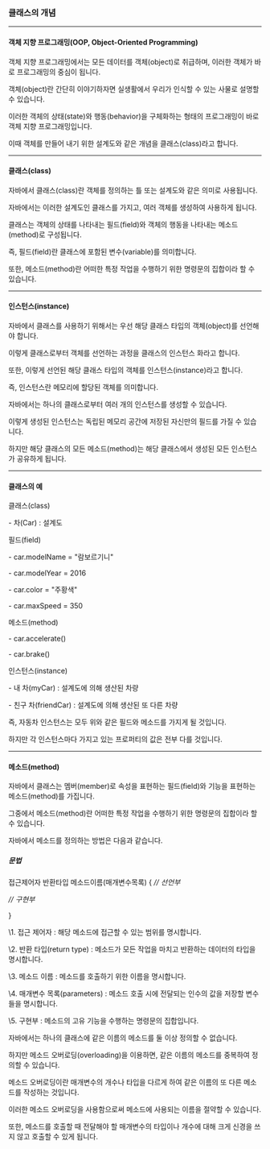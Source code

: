 ### 클래스의 개념

------

#### 객체 지향 프로그래밍(OOP, Object-Oriented Programming)

객체 지향 프로그래밍에서는 모든 데이터를 객체(object)로 취급하며, 이러한 객체가 바로 프로그래밍의 중심이 됩니다.

 

객체(object)란 간단히 이야기하자면 실생활에서 우리가 인식할 수 있는 사물로 설명할 수 있습니다.

이러한 객체의 상태(state)와 행동(behavior)을 구체화하는 형태의 프로그래밍이 바로 객체 지향 프로그래밍입니다.

이때 객체를 만들어 내기 위한 설계도와 같은 개념을 클래스(class)라고 합니다.

------

#### 클래스(class)

자바에서 클래스(class)란 객체를 정의하는 틀 또는 설계도와 같은 의미로 사용됩니다.

자바에서는 이러한 설계도인 클래스를 가지고, 여러 객체를 생성하여 사용하게 됩니다.

 

클래스는 객체의 상태를 나타내는 필드(field)와 객체의 행동을 나타내는 메소드(method)로 구성됩니다.

즉, 필드(field)란 클래스에 포함된 변수(variable)를 의미합니다.

또한, 메소드(method)란 어떠한 특정 작업을 수행하기 위한 명령문의 집합이라 할 수 있습니다.

------

#### 인스턴스(instance)

자바에서 클래스를 사용하기 위해서는 우선 해당 클래스 타입의 객체(object)를 선언해야 합니다.

이렇게 클래스로부터 객체를 선언하는 과정을 클래스의 인스턴스 화라고 합니다.

또한, 이렇게 선언된 해당 클래스 타입의 객체를 인스턴스(instance)라고 합니다.

즉, 인스턴스란 메모리에 할당된 객체를 의미합니다.

 

자바에서는 하나의 클래스로부터 여러 개의 인스턴스를 생성할 수 있습니다.

이렇게 생성된 인스턴스는 독립된 메모리 공간에 저장된 자신만의 필드를 가질 수 있습니다.

하지만 해당 클래스의 모든 메소드(method)는 해당 클래스에서 생성된 모든 인스턴스가 공유하게 됩니다.

------

#### 클래스의 예

클래스(class)

\- 차(Car) : 설계도



필드(field)

\- car.modelName = "람보르기니"

\- car.modelYear = 2016

\- car.color = "주황색"

\- car.maxSpeed = 350

 

메소드(method)

\- car.accelerate()

\- car.brake()

 

인스턴스(instance)

\- 내 차(myCar) : 설계도에 의해 생산된 차량

\- 친구 차(friendCar) : 설계도에 의해 생산된 또 다른 차량

 

즉, 자동차 인스턴스는 모두 위와 같은 필드와 메소드를 가지게 될 것입니다.

하지만 각 인스턴스마다 가지고 있는 프로퍼티의 값은 전부 다를 것입니다.

------

#### 메소드(method)

자바에서 클래스는 멤버(member)로 속성을 표현하는 필드(field)와 기능을 표현하는 메소드(method)를 가집니다.

그중에서 메소드(method)란 어떠한 특정 작업을 수행하기 위한 명령문의 집합이라 할 수 있습니다.

 

자바에서 메소드를 정의하는 방법은 다음과 같습니다.

##### 문법

접근제어자 반환타입 메소드이름(매개변수목록) { *// 선언부*

  *// 구현부*

}

 

\1. 접근 제어자 : 해당 메소드에 접근할 수 있는 범위를 명시합니다.

\2. 반환 타입(return type) : 메소드가 모든 작업을 마치고 반환하는 데이터의 타입을 명시합니다.

\3. 메소드 이름 : 메소드를 호출하기 위한 이름을 명시합니다.

\4. 매개변수 목록(parameters) : 메소드 호출 시에 전달되는 인수의 값을 저장할 변수들을 명시합니다.

\5. 구현부 : 메소드의 고유 기능을 수행하는 명령문의 집합입니다.

 

자바에서는 하나의 클래스에 같은 이름의 메소드를 둘 이상 정의할 수 없습니다.

하지만 메소드 오버로딩(overloading)을 이용하면, 같은 이름의 메소드를 중복하여 정의할 수 있습니다.

메소드 오버로딩이란 매개변수의 개수나 타입을 다르게 하여 같은 이름의 또 다른 메소드를 작성하는 것입니다.

 

이러한 메소드 오버로딩을 사용함으로써 메소드에 사용되는 이름을 절약할 수 있습니다.

또한, 메소드를 호출할 때 전달해야 할 매개변수의 타입이나 개수에 대해 크게 신경을 쓰지 않고 호출할 수 있게 됩니다.